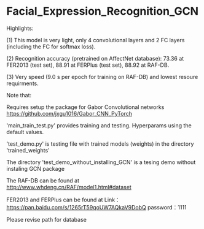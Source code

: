 # Facial_Expression_Recognition_GCN

Highlights: 

(1) This model is very light, only 4 convolutional layers and 2 FC layers (including the FC for softmax loss).

(2) Recognition accuracy (pretrained on AffectNet database): 73.36 at FER2013 (test set), 88.91 at FERPlus (test set), 88.92 at RAF-DB.

(3) Very speed (9.0 s per epoch for training on RAF-DB) and lowest resoure requirments.


Note that:

Requires setup the package for Gabor Convolutional networks https://github.com/jxgu1016/Gabor_CNN_PyTorch

'main_train_test.py' provides training and testing. Hyperparams using the default values.

'test_demo.py'  is testing file with trained models (weights) in the directory 'trained_weights'

The directory 'test_demo_without_installing_GCN'  is a tesing demo without instaling GCN package

The RAF-DB can be found at http://www.whdeng.cn/RAF/model1.html#dataset

FER2013 and FERPlus can be found at 
Link：https://pan.baidu.com/s/1265rT59qoUW7AQkaV9DobQ 
password：1111

Please revise path for database
